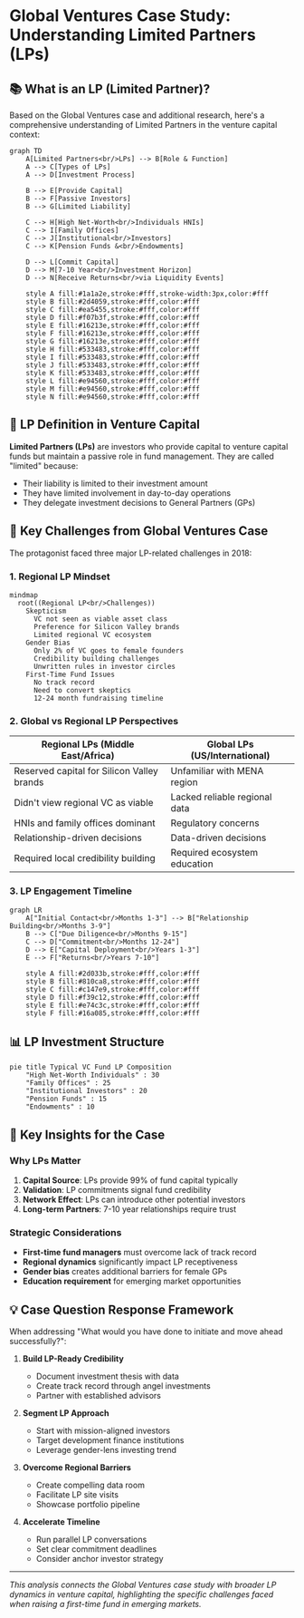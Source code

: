 # Global Ventures Case Study: Understanding Limited Partners (LPs)

## 📚 What is an LP (Limited Partner)?

Based on the Global Ventures case and additional research, here's a comprehensive understanding of Limited Partners in the venture capital context:

```mermaid
graph TD
    A[Limited Partners<br/>LPs] --> B[Role & Function]
    A --> C[Types of LPs]
    A --> D[Investment Process]
    
    B --> E[Provide Capital]
    B --> F[Passive Investors]
    B --> G[Limited Liability]
    
    C --> H[High Net-Worth<br/>Individuals HNIs]
    C --> I[Family Offices]
    C --> J[Institutional<br/>Investors]
    C --> K[Pension Funds &<br/>Endowments]
    
    D --> L[Commit Capital]
    D --> M[7-10 Year<br/>Investment Horizon]
    D --> N[Receive Returns<br/>via Liquidity Events]
    
    style A fill:#1a1a2e,stroke:#fff,stroke-width:3px,color:#fff
    style B fill:#2d4059,stroke:#fff,color:#fff
    style C fill:#ea5455,stroke:#fff,color:#fff
    style D fill:#f07b3f,stroke:#fff,color:#fff
    style E fill:#16213e,stroke:#fff,color:#fff
    style F fill:#16213e,stroke:#fff,color:#fff
    style G fill:#16213e,stroke:#fff,color:#fff
    style H fill:#533483,stroke:#fff,color:#fff
    style I fill:#533483,stroke:#fff,color:#fff
    style J fill:#533483,stroke:#fff,color:#fff
    style K fill:#533483,stroke:#fff,color:#fff
    style L fill:#e94560,stroke:#fff,color:#fff
    style M fill:#e94560,stroke:#fff,color:#fff
    style N fill:#e94560,stroke:#fff,color:#fff
```

## 🎯 LP Definition in Venture Capital

**Limited Partners (LPs)** are investors who provide capital to venture capital funds but maintain a passive role in fund management. They are called "limited" because:
- Their liability is limited to their investment amount
- They have limited involvement in day-to-day operations
- They delegate investment decisions to General Partners (GPs)

## 💼 Key Challenges from Global Ventures Case

The protagonist faced three major LP-related challenges in 2018:

### 1. **Regional LP Mindset**
```mermaid
mindmap
  root((Regional LP<br/>Challenges))
    Skepticism
      VC not seen as viable asset class
      Preference for Silicon Valley brands
      Limited regional VC ecosystem
    Gender Bias
      Only 2% of VC goes to female founders
      Credibility building challenges
      Unwritten rules in investor circles
    First-Time Fund Issues
      No track record
      Need to convert skeptics
      12-24 month fundraising timeline
```

### 2. **Global vs Regional LP Perspectives**

| **Regional LPs (Middle East/Africa)** | **Global LPs (US/International)** |
|----------------------------------------|------------------------------------|
| Reserved capital for Silicon Valley brands | Unfamiliar with MENA region |
| Didn't view regional VC as viable | Lacked reliable regional data |
| HNIs and family offices dominant | Regulatory concerns |
| Relationship-driven decisions | Data-driven decisions |
| Required local credibility building | Required ecosystem education |

### 3. **LP Engagement Timeline**

```mermaid
graph LR
    A["Initial Contact<br/>Months 1-3"] --> B["Relationship Building<br/>Months 3-9"]
    B --> C["Due Diligence<br/>Months 9-15"]
    C --> D["Commitment<br/>Months 12-24"]
    D --> E["Capital Deployment<br/>Years 1-3"]
    E --> F["Returns<br/>Years 7-10"]
    
    style A fill:#2d033b,stroke:#fff,color:#fff
    style B fill:#810ca8,stroke:#fff,color:#fff
    style C fill:#c147e9,stroke:#fff,color:#fff
    style D fill:#f39c12,stroke:#fff,color:#fff
    style E fill:#e74c3c,stroke:#fff,color:#fff
    style F fill:#16a085,stroke:#fff,color:#fff
```

## 📊 LP Investment Structure

```mermaid
pie title Typical VC Fund LP Composition
    "High Net-Worth Individuals" : 30
    "Family Offices" : 25
    "Institutional Investors" : 20
    "Pension Funds" : 15
    "Endowments" : 10
```

## 🔑 Key Insights for the Case

### Why LPs Matter
1. **Capital Source**: LPs provide 99% of fund capital typically
2. **Validation**: LP commitments signal fund credibility
3. **Network Effect**: LPs can introduce other potential investors
4. **Long-term Partners**: 7-10 year relationships require trust

### Strategic Considerations
- **First-time fund managers** must overcome lack of track record
- **Regional dynamics** significantly impact LP receptiveness
- **Gender bias** creates additional barriers for female GPs
- **Education requirement** for emerging market opportunities

## 💡 Case Question Response Framework

When addressing "What would you have done to initiate and move ahead successfully?":

1. **Build LP-Ready Credibility**
   - Document investment thesis with data
   - Create track record through angel investments
   - Partner with established advisors

2. **Segment LP Approach**
   - Start with mission-aligned investors
   - Target development finance institutions
   - Leverage gender-lens investing trend

3. **Overcome Regional Barriers**
   - Create compelling data room
   - Facilitate LP site visits
   - Showcase portfolio pipeline

4. **Accelerate Timeline**
   - Run parallel LP conversations
   - Set clear commitment deadlines
   - Consider anchor investor strategy

---

*This analysis connects the Global Ventures case study with broader LP dynamics in venture capital, highlighting the specific challenges faced when raising a first-time fund in emerging markets.*